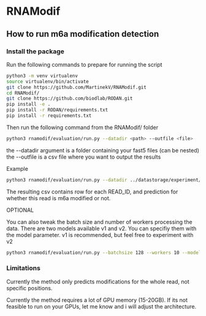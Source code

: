 # RNAModif
## How to run m6a modification detection

### Install the package

Run the following commands to prepare for running the script
```sh
python3 -m venv virtualenv
source virtualenv/bin/activate
git clone https://github.com/MartinekV/RNAModif.git
cd RNAModif/
git clone https://github.com/biodlab/RODAN.git
pip install -e .
pip install -r RODAN/requirements.txt
pip install -r requirements.txt
```

Then run the following command from the RNAModif/ folder
```sh
python3 rnamodif/evaluation/run.py --datadir <path> --outfile <file>
```
the --datadir argument is a folder containing your fast5 files (can be nested)
the --outfile is a csv file where you want to output the results

Example
```sh
python3 rnamodif/evaluation/run.py --datadir ../datastorage/experiment/fast5filesfolder/ --outfile results.csv
```

The resulting csv contains row for each READ_ID, and prediction for whether this read is m6a modified or not.

OPTIONAL

You can also tweak the batch size and number of workers processing the data.
There are two models available v1 and v2. You can specifiy them with the model parameter.
v1 is recommended, but feel free to experiment with v2
```sh
python3 rnamodif/evaluation/run.py --batchsize 128 --workers 10 --model v2 --datadir ........ --outfile .....
```

### Limitations
Currently the method only predicts modifications for the whole read, not specific positions.

Currently the method requires a lot of GPU memory (15-20GB). If its not feasible to run on your GPUs, let me know and i will adjust the architecture.